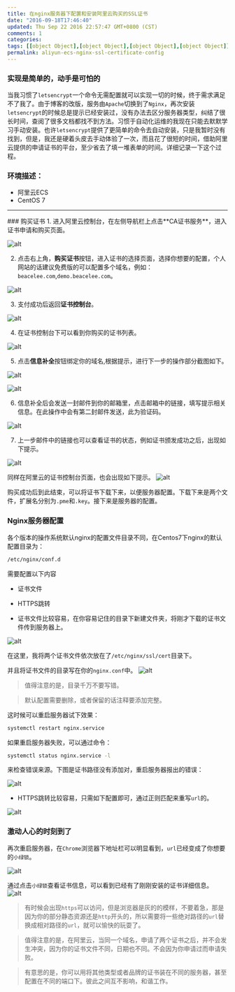 ```yaml
---
title: 在nginx服务器下配置和安装阿里云购买的SSL证书
date: "2016-09-18T17:46:40"
updated: Thu Sep 22 2016 22:57:47 GMT+0800 (CST)
comments: 1
categories:
tags: [[object Object],[object Object],[object Object],[object Object]]
permalink: aliyun-ecs-nginx-ssl-certificate-config
---
```


### 实现是简单的，动手是可怕的
当我习惯了`letsencrypt`一个命令无需配置就可以实现一切的时候，终于需求满足不了我了。由于博客的改版，服务由`Apache`切换到了`Nginx`，再次安装`letsencrypt`的时候总是提示已经安装过，没有办法去区分服务器类型，纠结了很长时间，查阅了很多文档都找不到方法。习惯于自动化运维的我现在只能去默默学习手动安装。也许`letsencrypt`提供了更简单的命令去自动安装，只是我暂时没有找到，但是，我还是硬着头皮去手动体验了一次，而且花了很短的时间，借助阿里云提供的申请证书的平台，至少省去了填一堆表单的时间。详细记录一下这个过程。

<!--more-->
### 环境描述：
- 阿里云ECS
- CentOS 7
<hr/>
### 购买证书
1. 进入阿里云控制台，在左侧导航栏上点击**CA证书服务**，进入证书申请和购买页面。

![alt](https://beacelee.com/static/upload/201609/EzxAaHBR6RPmMZ5iierrfZFt.png)

2. 点击右上角，**购买证书**按钮，进入证书的选择页面，选择你想要的配置，个人网站的话建议免费版的可以配置多个域名，例如：`beacelee.com`,`demo.beacelee.com`。

![alt](https://beacelee.com/static/upload/201609/65sE13RTi1DF_BH0mHKf-BrD.png)

3. 支付成功后返回**证书控制台**。

![alt](https://beacelee.com/static/upload/201609/nQj9TvBMtIgr3TD-TXJT8dDu.png)

4. 在证书控制台下可以看到你购买的证书列表。

![alt](https://beacelee.com/static/upload/201609/5BQtVgoelZOWxRJ4OK3qYDB6.png)

5. 点击**信息补全**按钮绑定你的域名,根据提示，进行下一步的操作部分截图如下。

![alt](https://beacelee.com/static/upload/201609/dipFuDG5er6qA7tQU7Sc_X33.png)

![alt](https://beacelee.com/static/upload/201609/WMAkCAYZFrShiQ-6vLomXm70.jpg)

6. 信息补全后会发送一封邮件到你的邮箱里，点击邮箱中的链接，填写提示相关信息。在此操作中会有第二封邮件发送，此为验证码。

![alt](https://beacelee.com/static/upload/201609/P3Nxw_1PmKPTE8ppMem-R-4n.png)

7. 上一步邮件中的链接也可以查看证书的状态，例如证书颁发成功之后，出现如下提示。

![alt](https://beacelee.com/static/upload/201609/iSusjpJT0ZlciPnaR2peCBK9.png)

同样在阿里云的证书控制台页面，也会出现如下提示。
![alt](https://beacelee.com/static/upload/201609/oN2IK3ohhni8B6aBdPaSeIPk.png)

购买成功后到此结束，可以将证书下载下来，以便服务器配置。下载下来是两个文件，扩展名分别为`.pme`和`.key`。接下来是服务器的配置。

### Nginx服务器配置
各个版本的操作系统默认nginx的配置文件目录不同，在Centos7下nginx的默认配置目录为：
```bash
/etc/nginx/conf.d
```
需要配置以下内容
- 证书文件
- HTTPS跳转

- 证书文件比较容易，在你容易记住的目录下新建文件夹，将刚才下载的证书文件传到服务器上。

![alt](https://beacelee.com/static/upload/201609/j_V3wny7Tjc_X8GVrhm6_GpL.png)

在这里，我将两个证书文件依次放在了`/etc/nginx/ssl/cert`目录下。

并且将证书文件的目录写在你的`nginx.conf`中。
![alt](https://beacelee.com/static/upload/201609/8t1coznLD2--bJ6yEM1qPXk5.png)

> 值得注意的是，目录千万不要写错。

> 默认配置需要删除，或者保留的话注释要添加完整。

这时候可以重启服务器试下效果：
```bash
systemctl restart nginx.service
```
如果重启服务器失败，可以通过命令：
```bash
systemctl status nginx.service -l
```
来检查错误来源。下图是证书路径没有添加对，重启服务器报出的错误：

![alt](https://beacelee.com/static/upload/201609/kHgV1Y4ysO7cifWvjTw-E4B2.png)

- HTTPS跳转比较容易，只需如下配置即可，通过正则匹配来重写`url`的。

![alt](https://beacelee.com/static/upload/201609/uls2ZpMDlA9_6Sxt_9M0aGyV.png)

### 激动人心的时刻到了
再次重启服务器，在`Chrome`浏览器下地址栏可以明显看到，`url`已经变成了你想要的`小绿锁`。

![alt](https://beacelee.com/static/upload/201609/dPS8WI6UEKHDz6f_hXNSBeKW.png)

通过点击`小绿锁`查看证书信息，可以看到已经有了刚刚安装的证书详细信息。
![alt](https://beacelee.com/static/upload/201609/Pd6Cu2RmI8bWoY1yEOHyZItj.png)

> 有时候会出现`https`可以访问，但是浏览器是灰的的模样，不要着急，那是因为你的部分静态资源还是`http`开头的，所以需要将一些绝对路径的`url`替换成相对路径的`url`，就可以愉快的玩耍了。

>  值得注意的是，在阿里云，当同一个域名，申请了两个证书之后，并不会发生冲突，因为你的证书文件不同，日期也不同。不会因为你申请过而申请失败。

> 有意思的是，你可以用将其他类型或者品牌的证书装在不同的服务器，甚至配置在不同的端口下。彼此之间互不影响，和谐工作。
